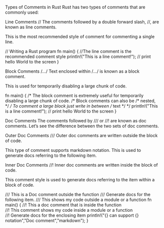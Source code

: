 Types of Comments in Rust
Rust has two types of comments that are commonly used:

Line Comments //
The comments followed by a double forward slash, //, are known as line comments.

This is the most recommended style of comment for commenting a single line.

// Writing a Rust program
fn main() {
    //The line comment is the recommended comment style
    println!("This is a line comment!"); // print hello World to the screen
}

Block Comments /*...*/
Text enclosed within /*...*/ is known as a block comment.

This is used for temporarily disabling a large chunk of code.

fn main() {
    /* 
    The block comment is extremely useful for temporarily disabling
    a large chunk of code. /* Block comments can also be /* nested, */ */
    To comment a large block just write in between /* text */
    */
    println!("This is a line comment!"); // print hello World to the screen
}

Doc Comments
The comments followed by /// or //! are known as doc comments. Let’s see the difference between the two sets of doc comments.

Outer Doc Comments ///
Outer doc comments are written outside the block of code.

This type of comment supports markdown notation. This is used to generate docs referring to the following item.

Inner Doc Comments //!
Inner doc comments are written inside the block of code.

This comment style is used to generate docs referring to the item within a block of code.

/// This is a Doc comment outside the function
/// Generate docs for the following item.
/// This shows my code outside a module or a function
fn main() {
    //! This a doc comment that is inside the function   
    //! This comment shows my code inside a module or a function  
    //! Generate docs for the enclosing item
    println!("{} can support {} notation","Doc comment","markdown");
}

